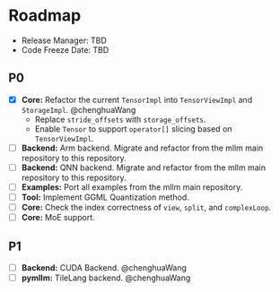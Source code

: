 # Roadmap

- Release Manager: TBD
- Code Freeze Date: TBD

## P0

- [x] **Core:** Refactor the current `TensorImpl` into `TensorViewImpl` and `StorageImpl`. @chenghuaWang
    - Replace `stride_offsets` with `storage_offsets`.
    - Enable `Tensor` to support `operator[]` slicing based on `TensorViewImpl`.
- [ ] **Backend:** Arm backend. Migrate and refactor from the mllm main repository to this repository.
- [ ] **Backend:** QNN backend. Migrate and refactor from the mllm main repository to this repository.
- [ ] **Examples:** Port all examples from the mllm main repository.
- [ ] **Tool:** Implement GGML Quantization method.
- [ ] **Core:** Check the index correctness of `view`, `split`, and `complexLoop`.
- [ ] **Core:** MoE support.

## P1

- [ ] **Backend:** CUDA Backend. @chenghuaWang
- [ ] **pymllm:** TileLang backend. @chenghuaWang
